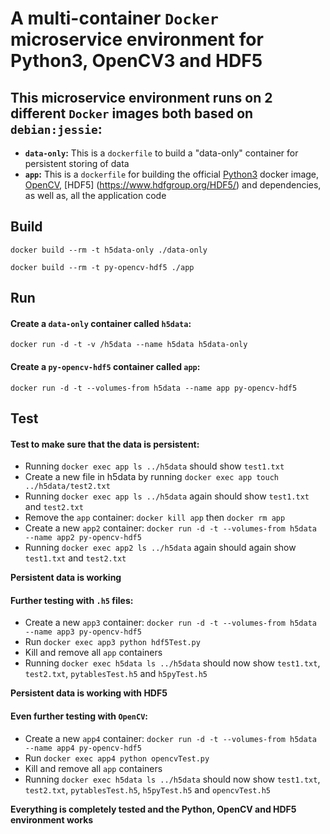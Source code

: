 # A multi-container `Docker` microservice environment for Python3, OpenCV3 and HDF5

## This microservice environment runs on 2 different `Docker` images both based on `debian:jessie`:
* **`data-only`:** This is a `dockerfile` to build a "data-only" container for persistent storing of data
* **`app`:** This is a `dockerfile` for building the official [Python3](https://github.com/docker-library/python) docker image, [OpenCV](http://opencv.org/),  [HDF5] (https://www.hdfgroup.org/HDF5/) and dependencies, as well as, all the application code

## Build
`docker build --rm -t h5data-only ./data-only`

`docker build --rm -t py-opencv-hdf5 ./app`

## Run

#### Create a `data-only` container called `h5data`:
`docker run -d -t -v /h5data --name h5data h5data-only`

#### Create a `py-opencv-hdf5` container called `app`:
`docker run -d -t --volumes-from h5data --name app py-opencv-hdf5`

## Test

#### Test to make sure that the data is persistent:
* Running `docker exec app ls ../h5data` should show `test1.txt`
* Create a new file in h5data by running `docker exec app touch ../h5data/test2.txt`
* Running `docker exec app ls ../h5data` again should show `test1.txt` and `test2.txt`
* Remove the `app` container: `docker kill app` then `docker rm app`
* Create a new `app2` container: `docker run -d -t --volumes-from h5data --name app2 py-opencv-hdf5`
* Running `docker exec app2 ls ../h5data` again should again show `test1.txt` and `test2.txt`

**Persistent data is working**

#### Further testing with `.h5` files:
* Create a new `app3` container: `docker run -d -t --volumes-from h5data --name app3 py-opencv-hdf5`
* Run `docker exec app3 python hdf5Test.py`
* Kill and remove all `app` containers
* Running `docker exec h5data ls ../h5data` should now show `test1.txt`, `test2.txt`, `pytablesTest.h5` and `h5pyTest.h5`

**Persistent data is working with HDF5**

#### Even further testing with `OpenCV`:
* Create a new `app4` container: `docker run -d -t --volumes-from h5data --name app4 py-opencv-hdf5`
* Run `docker exec app4 python opencvTest.py`
* Kill and remove all `app` containers
* Running `docker exec h5data ls ../h5data` should now show `test1.txt`, `test2.txt`, `pytablesTest.h5`, `h5pyTest.h5` and `opencvTest.h5`

**Everything is completely tested and the Python, OpenCV and HDF5 environment works**
